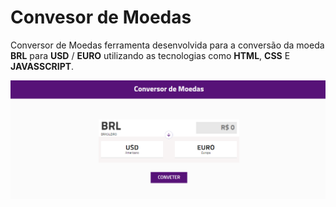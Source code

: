 # Convesor de Moedas

Conversor de Moedas ferramenta desenvolvida para a conversão da moeda **BRL** para **USD** / **EURO** utilizando as tecnologias como **HTML**, **CSS** E **JAVASSCRIPT**.

![enter image description here](https://github.com/wesleycsv/conversor-moeda/blob/master/print.png?raw=true)

